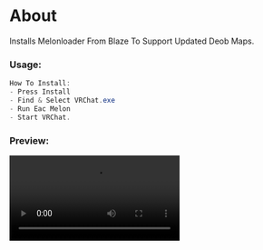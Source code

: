 # About
 Installs Melonloader From Blaze To Support Updated Deob Maps.

### Usage:
```cs
How To Install:
- Press Install
- Find & Select VRChat.exe
- Run Eac Melon
- Start VRChat.
```
### Preview:
<video src="https://user-images.githubusercontent.com/73680704/209961962-873da913-be9b-47f1-870d-a5e22ee90520.mp4"></video>



